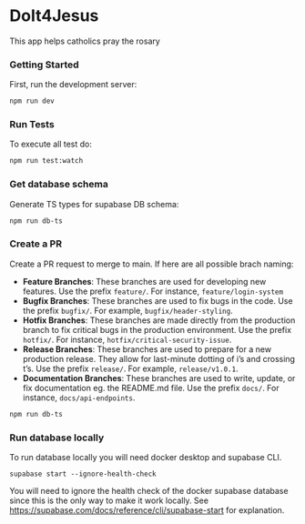 # DoIt4Jesus

This app helps catholics pray the rosary

### Getting Started

First, run the development server:

```bash
npm run dev
```

### Run Tests

To execute all test do:

```bash
npm run test:watch
```

### Get database schema

Generate TS types for supabase DB schema:

```bash
npm run db-ts
```

### Create a PR

Create a PR request to merge to main. If here are all possible brach naming:

- **Feature Branches**: These branches are used for developing new features. Use the prefix `feature/`. For instance, `feature/login-system`
- **Bugfix Branches**: These branches are used to fix bugs in the code. Use the prefix `bugfix/`. For example, `bugfix/header-styling`.
- **Hotfix Branches**: These branches are made directly from the production branch to fix critical bugs in the production environment. Use the prefix `hotfix/`. For instance, `hotfix/critical-security-issue`.
- **Release Branches**: These branches are used to prepare for a new production release. They allow for last-minute dotting of i’s and crossing t’s. Use the prefix `release/`. For example, `release/v1.0.1`.
- **Documentation Branches**: These branches are used to write, update, or fix documentation eg. the README.md file. Use the prefix `docs/`. For instance, `docs/api-endpoints`.

```bash
npm run db-ts
```

### Run database locally

To run database locally you will need docker desktop and supabase CLI.

```
supabase start --ignore-health-check
```

You will need to ignore the health check of the docker supabase database since this is the only way to make it work locally. See https://supabase.com/docs/reference/cli/supabase-start for explanation.
